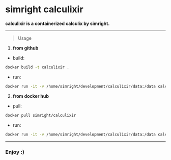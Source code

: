 # simright calculixir

**calculixir is a containerized calculix by simright.**

---

> Usage


1. **from github**

* build:
``` bash
docker build -t calculixir .
```

* run:
``` bash
docker run -it -v /home/simright/development/calculixir/data:/data calculixir -i /data/simple
```

2. **from docker hub**

* pull:
``` bash
docker pull simright/calculixir
```

* run:
``` bash
docker run -it -v /home/simright/development/calculixir/data:/data calculixir -i /data/simple
```

---

### Enjoy :)
